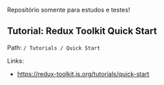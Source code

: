 Repositório somente para estudos e testes!

## Tutorial: Redux Toolkit Quick Start

Path:
`/ Tutorials / Quick Start`

Links:

- https://redux-toolkit.js.org/tutorials/quick-start

